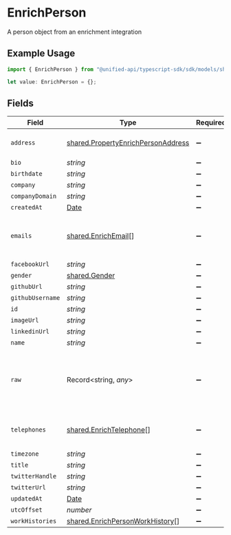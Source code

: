 # EnrichPerson

A person object from an enrichment integration

## Example Usage

```typescript
import { EnrichPerson } from "@unified-api/typescript-sdk/sdk/models/shared";

let value: EnrichPerson = {};
```

## Fields

| Field                                                                                           | Type                                                                                            | Required                                                                                        | Description                                                                                     |
| ----------------------------------------------------------------------------------------------- | ----------------------------------------------------------------------------------------------- | ----------------------------------------------------------------------------------------------- | ----------------------------------------------------------------------------------------------- |
| `address`                                                                                       | [shared.PropertyEnrichPersonAddress](../../../sdk/models/shared/propertyenrichpersonaddress.md) | :heavy_minus_sign:                                                                              | The address of the person                                                                       |
| `bio`                                                                                           | *string*                                                                                        | :heavy_minus_sign:                                                                              | N/A                                                                                             |
| `birthdate`                                                                                     | *string*                                                                                        | :heavy_minus_sign:                                                                              | N/A                                                                                             |
| `company`                                                                                       | *string*                                                                                        | :heavy_minus_sign:                                                                              | N/A                                                                                             |
| `companyDomain`                                                                                 | *string*                                                                                        | :heavy_minus_sign:                                                                              | N/A                                                                                             |
| `createdAt`                                                                                     | [Date](https://developer.mozilla.org/en-US/docs/Web/JavaScript/Reference/Global_Objects/Date)   | :heavy_minus_sign:                                                                              | N/A                                                                                             |
| `emails`                                                                                        | [shared.EnrichEmail](../../../sdk/models/shared/enrichemail.md)[]                               | :heavy_minus_sign:                                                                              | An array of email addresses for this person                                                     |
| `facebookUrl`                                                                                   | *string*                                                                                        | :heavy_minus_sign:                                                                              | N/A                                                                                             |
| `gender`                                                                                        | [shared.Gender](../../../sdk/models/shared/gender.md)                                           | :heavy_minus_sign:                                                                              | N/A                                                                                             |
| `githubUrl`                                                                                     | *string*                                                                                        | :heavy_minus_sign:                                                                              | N/A                                                                                             |
| `githubUsername`                                                                                | *string*                                                                                        | :heavy_minus_sign:                                                                              | N/A                                                                                             |
| `id`                                                                                            | *string*                                                                                        | :heavy_minus_sign:                                                                              | N/A                                                                                             |
| `imageUrl`                                                                                      | *string*                                                                                        | :heavy_minus_sign:                                                                              | N/A                                                                                             |
| `linkedinUrl`                                                                                   | *string*                                                                                        | :heavy_minus_sign:                                                                              | N/A                                                                                             |
| `name`                                                                                          | *string*                                                                                        | :heavy_minus_sign:                                                                              | N/A                                                                                             |
| `raw`                                                                                           | Record<string, *any*>                                                                           | :heavy_minus_sign:                                                                              | The raw data returned by the integration for this person                                        |
| `telephones`                                                                                    | [shared.EnrichTelephone](../../../sdk/models/shared/enrichtelephone.md)[]                       | :heavy_minus_sign:                                                                              | An array of telephones for this person                                                          |
| `timezone`                                                                                      | *string*                                                                                        | :heavy_minus_sign:                                                                              | N/A                                                                                             |
| `title`                                                                                         | *string*                                                                                        | :heavy_minus_sign:                                                                              | N/A                                                                                             |
| `twitterHandle`                                                                                 | *string*                                                                                        | :heavy_minus_sign:                                                                              | N/A                                                                                             |
| `twitterUrl`                                                                                    | *string*                                                                                        | :heavy_minus_sign:                                                                              | N/A                                                                                             |
| `updatedAt`                                                                                     | [Date](https://developer.mozilla.org/en-US/docs/Web/JavaScript/Reference/Global_Objects/Date)   | :heavy_minus_sign:                                                                              | N/A                                                                                             |
| `utcOffset`                                                                                     | *number*                                                                                        | :heavy_minus_sign:                                                                              | N/A                                                                                             |
| `workHistories`                                                                                 | [shared.EnrichPersonWorkHistory](../../../sdk/models/shared/enrichpersonworkhistory.md)[]       | :heavy_minus_sign:                                                                              | N/A                                                                                             |